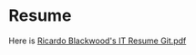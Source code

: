 # Resume
Here is 
[Ricardo Blackwood's IT Resume Git.pdf](https://github.com/user-attachments/files/18553367/Ricardo.Blackwood.s.IT.Resume.Git.pdf)


